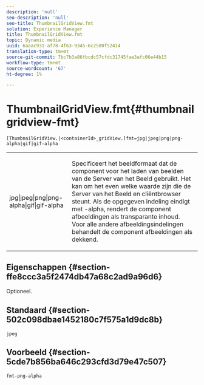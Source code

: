 ```yaml
---
description: 'null'
seo-description: 'null'
seo-title: ThumbnailGridView.fmt
solution: Experience Manager
title: ThumbnailGridView.fmt
topic: Dynamic media
uuid: 6aaac931-af78-4f63-9345-6c2580f52414
translation-type: tm+mt
source-git-commit: 7bc7b3a86fbcdc57cfdc31745fae3afc06e44b15
workflow-type: tm+mt
source-wordcount: '67'
ht-degree: 1%

---
```



# ThumbnailGridView.fmt{#thumbnailgridview-fmt}

`[ThumbnailGridView.|<containerId>_gridView.]fmt=jpg|jpeg|png|png-alpha|gif|gif-alpha`

<table id="table_4620F51BD77149FDB68F1FBECC443801"> 
 <tbody> 
  <tr> 
   <td> <p> <span class="codeph"> jpg|jpeg|png|png-alpha|gif|gif-alpha</span> </p> </td> 
   <td> <p>Specificeert het beeldformaat dat de component voor het laden van beelden van de Server van het Beeld gebruikt. Het kan om het even welke waarde zijn die de Server van het Beeld en cliëntbrowser steunt. Als de opgegeven indeling eindigt met <span class="codeph"> -alpha</span>, rendert de component afbeeldingen als transparante inhoud. Voor alle andere afbeeldingsindelingen behandelt de component afbeeldingen als dekkend. </p> </td> 
  </tr> 
 </tbody> 
</table>

## Eigenschappen {#section-ffe8ccc3a5f2474db47a68c2ad9a96d6}

Optioneel.

## Standaard {#section-502c098dbae1452180c7f575a1d9dc8b}

`jpeg`

## Voorbeeld {#section-5cde7b856ba646c293cfd3d79e47c507}

`fmt-png-alpha`
